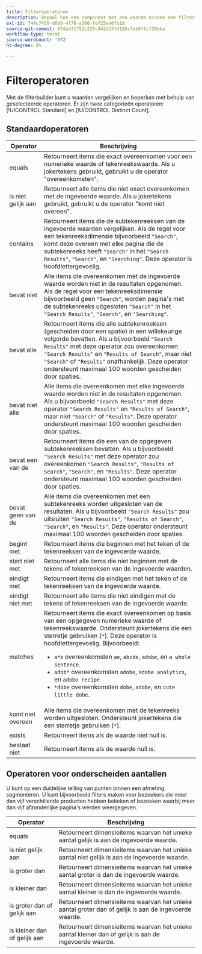 ```yaml
---
title: Filteroperatoren
description: Bepaal hoe een component met een waarde binnen een filter interactie aangaat.
exl-id: 744c7450-d6e9-4f78-a306-fe725ea0fa18
source-git-commit: 87da431752c235c442d13fd185c7ab8f6cf20eba
workflow-type: tm+mt
source-wordcount: '572'
ht-degree: 0%

---
```


# Filteroperatoren

Met de filterbuilder kunt u waarden vergelijken en beperken met behulp van geselecteerde operatoren. Er zijn twee categorieën operatoren: [!UICONTROL Standard] en [!UICONTROL Distinct Count].

## Standaardoperatoren

| Operator | Beschrijving |
| --- | --- |
| equals | Retourneert items die exact overeenkomen voor een numerieke waarde of tekenreekswaarde. Als u jokertekens gebruikt, gebruikt u de operator &quot;overeenkomsten&quot;. |
| is niet gelijk aan | Retourneert alle items die niet exact overeenkomen met de ingevoerde waarde.  Als u jokertekens gebruikt, gebruikt u de operator &quot;komt niet overeen&quot;. |
| contains | Retourneert items die de subtekenreeksen van de ingevoerde waarden vergelijken. Als de regel voor een tekenreeksdimensie bijvoorbeeld `"Search"`, komt deze overeen met elke pagina die de subtekenreeks heeft `"Search"` in het `"Search Results"`, `"Search"`, en `"Searching"`. Deze operator is hoofdlettergevoelig. |
| bevat niet | Alle items die overeenkomen met de ingevoerde waarde worden niet in de resultaten opgenomen. Als de regel voor een tekenreeksdimensie bijvoorbeeld geen `"Search"`, worden pagina&#39;s met de subtekenreeks uitgesloten `"Search"` in het `"Search Results"`, `"Search"`, en `"Searching"`. |
| bevat alle | Retourneert items die alle subtekenreeksen (gescheiden door een spatie) in een willekeurige volgorde bevatten. Als u bijvoorbeeld `"Search Results"` met deze operator zou overeenkomen `"Search Results"` en `"Results of Search"`, maar niet `"Search"` of `"Results"` onafhankelijk. Deze operator ondersteunt maximaal 100 woorden gescheiden door spaties. |
| bevat niet alle | Alle items die overeenkomen met elke ingevoerde waarde worden niet in de resultaten opgenomen. Als u bijvoorbeeld `"Search Results"` met deze operator `"Search Results"` en `"Results of Search"`, maar niet `"Search"` of `"Results"`. Deze operator ondersteunt maximaal 100 woorden gescheiden door spaties. |
| bevat een van de | Retourneert items die een van de opgegeven subtekenreeksen bevatten. Als u bijvoorbeeld `"Search Results"` met deze operator zou overeenkomen `"Search Results"`, `"Results of Search"`, `"Search"`, en `"Results"`. Deze operator ondersteunt maximaal 100 woorden gescheiden door spaties. |
| bevat geen van de | Alle items die overeenkomen met een subtekenreeks worden uitgesloten van de resultaten. Als u bijvoorbeeld `"Search Results"` zou uitsluiten `"Search Results"`, `"Results of Search"`, `"Search"`, en `"Results"`. Deze operator ondersteunt maximaal 100 woorden gescheiden door spaties. |
| begint met | Retourneert items die beginnen met het teken of de tekenreeksen van de ingevoerde waarde. |
| start niet met | Retourneert alle items die niet beginnen met de tekens of tekenreeksen van de ingevoerde waarden. |
| eindigt met | Retourneert items die eindigen met het teken of de tekenreeksen van de ingevoerde waarde. |
| eindigt niet met | Retourneert alle items die niet eindigen met de tekens of tekenreeksen van de ingevoerde waarde. |
| matches | Retourneert items die exact overeenkomen op basis van een opgegeven numerieke waarde of tekenreekswaarde. Ondersteunt jokertekens die een sterretje gebruiken (`*`). Deze operator is hoofdlettergevoelig. Bijvoorbeeld:<ul><li>`a*e` overeenkomsten `ae`, `abcde`, `adobe`, en `a whole sentence`.</li><li>`adob*` overeenkomsten `adobe`, `adobe analytics`, en `adobo recipe`</li><li>`*dobe` overeenkomsten `dobe`, `adobe`, en `cute little dobe`.</li></ul> |
| komt niet overeen | Alle items die overeenkomen met de tekenreeks worden uitgesloten. Ondersteunt jokertekens die een sterretje gebruiken (`*`). |
| exists | Retourneert items als de waarde niet null is. |
| bestaat niet | Retourneert items als de waarde null is. |

## Operatoren voor onderscheiden aantallen

U kunt op een duidelijke telling van punten binnen een afmeting segmenteren. U kunt bijvoorbeeld filters maken voor bezoekers die meer dan vijf verschillende producten hebben bekeken of bezoeken waarbij meer dan vijf afzonderlijke pagina&#39;s werden weergegeven.

| Operator | Beschrijving |
| --- | --- |
| equals | Retourneert dimensieitems waarvan het unieke aantal gelijk is aan de ingevoerde waarde. |
| is niet gelijk aan | Retourneert dimensieitems waarvan het unieke aantal niet gelijk is aan de ingevoerde waarde. |
| is groter dan | Retourneert dimensieitems waarvan het unieke aantal groter is dan de ingevoerde waarde. |
| is kleiner dan | Retourneert dimensieitems waarvan het unieke aantal kleiner is dan de ingevoerde waarde. |
| is groter dan of gelijk aan | Retourneert dimensieitems waarvan het unieke aantal groter dan of gelijk is aan de ingevoerde waarde. |
| is kleiner dan of gelijk aan | Retourneert dimensieitems waarvan het unieke aantal kleiner dan of gelijk is aan de ingevoerde waarde. |
